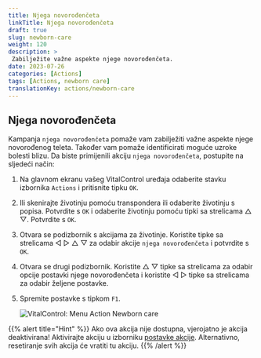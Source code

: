 ```yaml
---
title: Njega novorođenčeta
linkTitle: Njega novorođenčeta
draft: true
slug: newborn-care
weight: 120
description: >
 Zabilježite važne aspekte njege novorođenčeta.
date: 2023-07-26
categories: [Actions]
tags: [Actions, newborn care]
translationKey: actions/newborn-care
---
```


## Njega novorođenčeta

Kampanja `njega novorođenčeta` pomaže vam zabilježiti važne aspekte njege novorođenog teleta. Također vam pomaže identificirati moguće uzroke bolesti
blizu. Da biste primijenili akciju `njega novorođenčeta`, postupite na sljedeći način:

1. Na glavnom ekranu vašeg VitalControl uređaja odaberite stavku izbornika `Actions` i pritisnite tipku `OK`.

2. Ili skenirajte životinju pomoću transpondera ili odaberite životinju s popisa. Potvrdite s `OK` i odaberite životinju pomoću tipki sa strelicama △ ▽. Potvrdite s `OK`.

3. Otvara se podizbornik s akcijama za životinje. Koristite tipke sa strelicama ◁ ▷ △ ▽ za odabir akcije `njega novorođenčeta` i potvrdite s `OK`.

4. Otvara se drugi podizbornik. Koristite △ ▽ tipke sa strelicama za odabir opcije postavki njege novorođenčeta i koristite ◁ ▷ tipke sa strelicama za odabir željene postavke.

5. Spremite postavke s tipkom `F1`.

    ![VitalControl: Menu Action Newborn care](../images/newborncare.png "Newborn care")

{{% alert title="Hint" %}}
Ako ova akcija nije dostupna, vjerojatno je akcija deaktivirana! Aktivirajte akciju u izborniku [postavke akcije](../setting/). Alternativno, resetiranje svih akcija će vratiti tu akciju.
{{% /alert %}}
